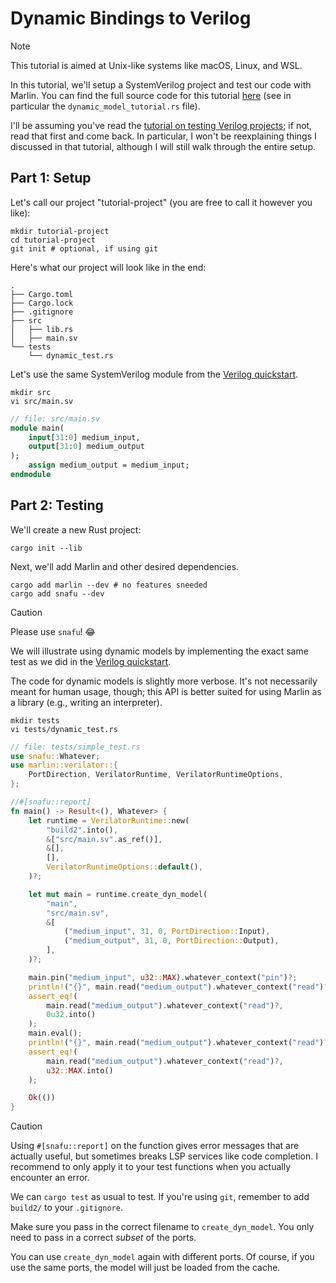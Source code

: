 # Dynamic Bindings to Verilog

> [!NOTE]
> This tutorial is aimed at Unix-like systems like macOS, Linux, and WSL.

In this tutorial, we'll setup a SystemVerilog project and test our code with
Marlin. You can find the full source code for this tutorial [here](https://github.com/ethanuppal/marlin/tree/main/examples/verilog-project) (see in particular the `dynamic_model_tutorial.rs` file).

I'll be assuming you've read the [tutorial on testing Verilog projects](./quickstart.md); if not, read that first and come back.
In particular, I won't be reexplaining things I discussed in that tutorial,
although I will still walk through the entire setup.

## Part 1: Setup

Let's call our project "tutorial-project" (you are free to call it however you
like):
```shell
mkdir tutorial-project
cd tutorial-project
git init # optional, if using git
```

Here's what our project will look like in the end:

```
.
├── Cargo.toml
├── Cargo.lock
├── .gitignore
├── src
│   ├── lib.rs
│   ├── main.sv
└── tests
    └── dynamic_test.rs
```

Let's use the same SystemVerilog module from the [Verilog quickstart](./quickstart.md).
```shell
mkdir src
vi src/main.sv
```

```systemverilog
// file: src/main.sv
module main(
    input[31:0] medium_input,
    output[31:0] medium_output
);
    assign medium_output = medium_input;
endmodule
```

## Part 2: Testing

We'll create a new Rust project:

```shell
cargo init --lib
```

Next, we'll add Marlin and other desired dependencies.

```shell
cargo add marlin --dev # no features sneeded
cargo add snafu --dev
```

> [!CAUTION]
> Please use `snafu`! 😂

We will illustrate using dynamic models by implementing the exact same test as
we did in the [Verilog quickstart](./quickstart.md).

The code for dynamic models is slightly more verbose.
It's not necessarily meant for human usage, though; this API is better suited for
using Marlin as a library (e.g., writing an interpreter).

```shell
mkdir tests
vi tests/dynamic_test.rs
```

```rust
// file: tests/simple_test.rs
use snafu::Whatever;
use marlin::verilator::{
    PortDirection, VerilatorRuntime, VerilatorRuntimeOptions,
};

//#[snafu::report]
fn main() -> Result<(), Whatever> {
    let runtime = VerilatorRuntime::new(
        "build2".into(),
        &["src/main.sv".as_ref()],
        &[],
        [],
        VerilatorRuntimeOptions::default(),
    )?;

    let mut main = runtime.create_dyn_model(
        "main",
        "src/main.sv",
        &[
            ("medium_input", 31, 0, PortDirection::Input),
            ("medium_output", 31, 0, PortDirection::Output),
        ],
    )?;

    main.pin("medium_input", u32::MAX).whatever_context("pin")?;
    println!("{}", main.read("medium_output").whatever_context("read")?);
    assert_eq!(
        main.read("medium_output").whatever_context("read")?,
        0u32.into()
    );
    main.eval();
    println!("{}", main.read("medium_output").whatever_context("read")?);
    assert_eq!(
        main.read("medium_output").whatever_context("read")?,
        u32::MAX.into()
    );

    Ok(())
}
```

> [!CAUTION]
> Using `#[snafu::report]` on the function gives error messages that are
> actually useful, but sometimes breaks LSP services like code completion.
> I recommend to only apply it to your test functions when you actually
> encounter an error.

We can `cargo test` as usual to test.
If you're using `git`, remember to add `build2/` to your `.gitignore`.

Make sure you pass in the correct filename to `create_dyn_model`.
You only need to pass in a correct _subset_ of the ports.

You can use `create_dyn_model` again with different ports. Of course, if you use
the same ports, the model will just be loaded from the cache.
